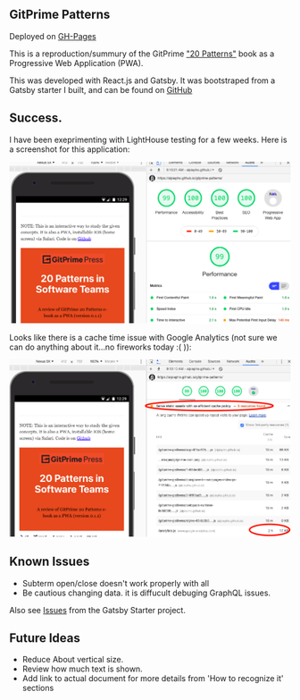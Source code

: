 
## GitPrime Patterns

Deployed on [GH-Pages](https://alpiepho.github.io/gitprime-patterns)


This is a reproduction/summury of the GitPrime ["20 Patterns"](https://blog.gitprime.com/new-book-20-patterns/) book as a Progressive Web Application (PWA).

This was developed with React.js and Gatsby.  It was bootstraped from a Gatsby starter I built, and can be found on [GitHub](https://github.com/alpiepho/terms-pwa-starter.git.)


## Success.

I have been exeprimenting with LightHouse testing for a few weeks.  Here is a screenshot for this application:

![lighthouse fireworks](./lighthouse.png)

Looks like there is a cache time issue with Google Analytics (not sure we can do anything about it...no fireworks today :( )):

![lighthouse fireworks](./lighthouse2.png)


## Known Issues

- Subterm open/close doesn't work properly with all
- Be cautious changing data.  it is diffucult debuging GraphQL issues.


Also see [Issues](https://github.com/alpiepho/terms-pwa-starter/issues) from the Gatsby Starter project.


## Future Ideas

- Reduce About vertical size.
- Review how much text is shown.
- Add link to actual document for more details from 'How to recognize it' sections

